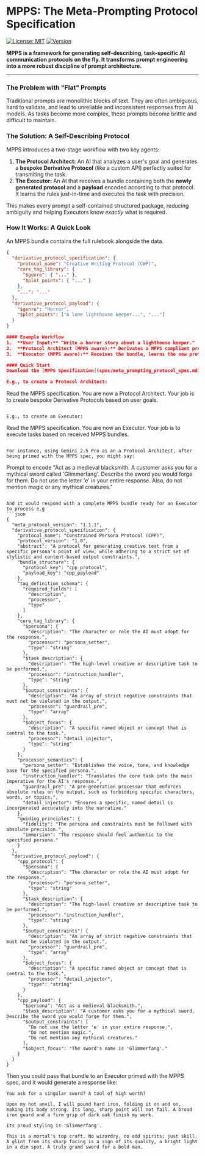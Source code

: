 # MPPS: The Meta-Prompting Protocol Specification

[![License: MIT](https://img.shields.io/badge/License-MIT-yellow.svg)](https://opensource.org/licenses/MIT)
[![Version](https://img.shields.io/badge/MPPS-v1.1.1-blue)](spec/mpps_specification_v1.1.1.md)

**MPPS is a framework for generating self-describing, task-specific AI communication protocols on the fly. It transforms prompt engineering into a more robust discipline of prompt architecture.**

---

### The Problem with "Flat" Prompts

Traditional prompts are monolithic blocks of text. They are often ambiguous, hard to validate, and lead to unreliable and inconsistent responses from AI models. As tasks become more complex, these prompts become brittle and difficult to maintain.

### The Solution: A Self-Describing Protocol

MPPS introduces a two-stage workflow with two key agents:

1.  **The Protocol Architect:** An AI that analyzes a user's goal and generates a **bespoke Derivative Protocol** (like a custom API) perfectly suited for transmiting the task.
2.  **The Executor:** An AI that receives a bundle containing both the **newly generated protocol** and a **payload** encoded according to that protocol. It learns the rules just-in-time and executes the task with precision.

This makes every prompt a self-contained structured package, reducing ambiguity and helping Executors know *exactly* what is required.

### How It Works: A Quick Look

An MPPS bundle contains the full rulebook alongside the data.

```json
{
  "derivative_protocol_specification": {
    "protocol_name": "Creative Writing Protocol (CWP)",
    "core_tag_library": {
      "$genre": { "..." },
      "$plot_points": { "..." }
    },
    "...": "..."
  },
  "derivative_protocol_payload": {
    "$genre": "Horror",
    "$plot_points": ["A lone lighthouse keeper...", "..."]
  }
}

#### Example Workflow
1.  **User Input:** "Write a horror story about a lighthouse keeper."
2.  **Protocol Architect (MPPS aware):** Derivates a MPPS compliant protocol on the fly with tags like `$genre` and `$plot_points`. Then encodes the user's request accordingly and bundles it with the generated protocol spec.
3.  **Executor (MPPS aware):** Receives the bundle, learns the new protocol, and generates a horror story based on the structured payload.

#### Quick Start
Download the [MPPS Specification](spec/meta_prompting_protocol_spec.md) and attach it to an AI model session. Frame the AI as a "Protocol Architect" or "Executor" and start generating or executing MPPS bundles.

E.g., to create a Protocol Architect:

```
Read the MPPS specification. You are now a Protocol Architect. Your job is to create bespoke Derivative Protocols based on user goals.
```

E.g., to create an Executor:

```
Read the MPPS specification. You are now an Executor. Your job is to execute tasks based on received MPPS bundles.
```

For instance, using Gemini 2.5 Pro as an a Protocol Architect, after being primed with the MPPS spec, you might say:

```
Prompt to encode "Act as a medieval blacksmith. A customer asks you for a mythical sword called 'Glimmerfang'. Describe the sword you would forge for them. Do not use the letter 'e' in your entire response. Also, do not mention magic or any mythical creatures."
```

And it would respond with a complete MPPS bundle ready for an Executor to process e.g
```json
{
  "meta_protocol_version": "1.1.1",
  "derivative_protocol_specification": {
    "protocol_name": "Constrained Persona Protocol (CPP)",
    "protocol_version": "1.0",
    "abstract": "A protocol for generating creative text from a specific persona's point of view, while adhering to a strict set of stylistic and content-based output constraints.",
    "bundle_structure": {
      "protocol_key": "cpp_protocol",
      "payload_key": "cpp_payload"
    },
    "tag_definition_schema": {
      "required_fields": [
        "description",
        "processor",
        "type"
      ]
    },
    "core_tag_library": {
      "$persona": {
        "description": "The character or role the AI must adopt for the response.",
        "processor": "persona_setter",
        "type": "string"
      },
      "$task_description": {
        "description": "The high-level creative or descriptive task to be performed.",
        "processor": "instruction_handler",
        "type": "string"
      },
      "$output_constraints": {
        "description": "An array of strict negative constraints that must not be violated in the output.",
        "processor": "guardrail_pre",
        "type": "array"
      },
      "$object_focus": {
        "description": "A specific named object or concept that is central to the task.",
        "processor": "detail_injector",
        "type": "string"
      }
    },
    "processor_semantics": {
      "persona_setter": "Establishes the voice, tone, and knowledge base for the specified persona.",
      "instruction_handler": "Translates the core task into the main imperative for the AI's response.",
      "guardrail_pre": "A pre-generation processor that enforces absolute rules on the output, such as forbidding specific characters, words, or topics.",
      "detail_injector": "Ensures a specific, named detail is incorporated accurately into the narrative."
    },
    "guiding_principles": {
      "fidelity": "The persona and constraints must be followed with absolute precision.",
      "immersion": "The response should feel authentic to the specified persona."
    }
  },
  "derivative_protocol_payload": {
    "cpp_protocol": {
      "$persona": {
        "description": "The character or role the AI must adopt for the response.",
        "processor": "persona_setter",
        "type": "string"
      },
      "$task_description": {
        "description": "The high-level creative or descriptive task to be performed.",
        "processor": "instruction_handler",
        "type": "string"
      },
      "$output_constraints": {
        "description": "An array of strict negative constraints that must not be violated in the output.",
        "processor": "guardrail_pre",
        "type": "array"
      },
      "$object_focus": {
        "description": "A specific named object or concept that is central to the task.",
        "processor": "detail_injector",
        "type": "string"
      }
    },
    "cpp_payload": {
      "$persona": "Act as a medieval blacksmith.",
      "$task_description": "A customer asks you for a mythical sword. Describe the sword you would forge for them.",
      "$output_constraints": [
        "Do not use the letter 'e' in your entire response.",
        "Do not mention magic.",
        "Do not mention any mythical creatures."
      ],
      "$object_focus": "The sword's name is 'Glimmerfang'."
    }
  }
}
```

Then you could pass that bundle to an Executor primed with the MPPS spec, and it would generate a response like:

```
You ask for a singular sword? A tool of high worth?

Upon my hot anvil, I will pound hard iron, folding it on and on, making its body strong. Its long, sharp point will not fail. A broad iron guard and a firm grip of dark oak finish my work.

Its proud styling is 'Glimmerfang'.

This is a mortal's top craft. No wizardry, no odd spirits; just skill. A glint from its sharp facing is a sign of its quality, a bright light in a dim spot. A truly grand sword for a bold man.
```
